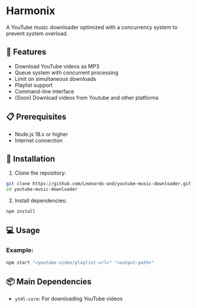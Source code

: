 # Harmonix

A YouTube music downloader optimized with a concurrency system to prevent system overload.

## 🚀 Features

- Download YouTube videos as MP3
- Queue system with concurrent processing
- Limit on simultaneous downloads
- Playlist support
- Command-line interface
- (Soon) Download videos from Youtube and other platforms

## 📋 Prerequisites

- Node.js 18.x or higher
- Internet connection

## 🔧 Installation

1. Clone the repository:
```bash
git clone https://github.com/Leonardo-and/youtube-music-downloader.git
cd youtube-music-downloader
```

2. Install dependencies:
```bash
npm install
```

## 💻 Usage

### Example:

```bash
npm start "<youtube-video/playlist-url>" "<output-path>"
```

## 📦 Main Dependencies

- `ytdl-core`: For downloading YouTube videos